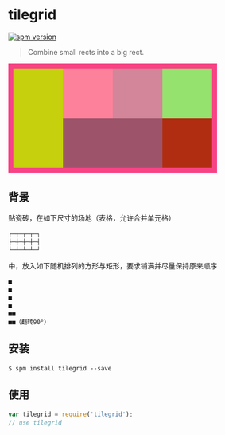 # tilegrid

[![spm version](http://spmjs.io/badge/tilegrid)](http://spmjs.io/package/tilegrid)

> Combine small rects into a big rect.

![](tilegrid.gif)

## 背景

贴瓷砖，在如下尺寸的场地（表格，允许合并单元格）

```
┌─┬─┬─┬─┐
├─┼─┼─┼─┤
└─┴─┴─┴─┘
```

中，放入如下随机排列的方形与矩形，要求铺满并尽量保持原来顺序

```
■
■
■
■
■■
■■（翻转90°）
```

## 安装

```
$ spm install tilegrid --save
```

## 使用

```js
var tilegrid = require('tilegrid');
// use tilegrid
```
